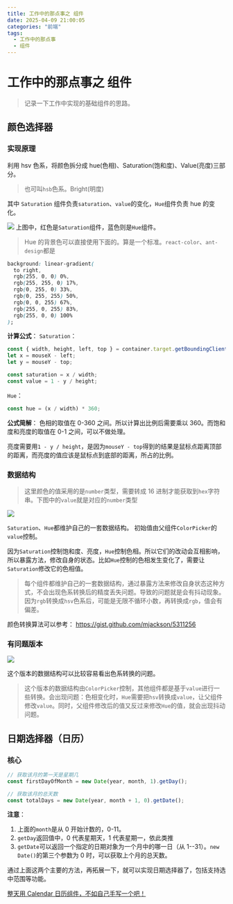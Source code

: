 ```yaml
---
title: 工作中的那点事之 组件
date: 2025-04-09 21:00:05
categories: "前端"
tags:
  - 工作中的那点事
  - 组件
---
```


# 工作中的那点事之 组件

> 记录一下工作中实现的基础组件的思路。

## 颜色选择器

### 实现原理

利用 hsv 色系，将颜色拆分成 hue(色相)、Saturation(饱和度)、Value(亮度)三部分。

> 也可叫`hsb`色系。Bright(明度)

其中 `Saturation` 组件负责`saturation`、`value`的变化，`Hue`组件负责 hue 的变化。

![](https://www.clzczh.top/CLZ_img/images/202504092106306.png)
上图中，红色是`Saturation`组件，蓝色则是`Hue`组件。

> Hue 的背景色可以直接使用下面的。算是一个标准。`react-color`、`ant-design`都是

```css
background: linear-gradient(
  to right,
  rgb(255, 0, 0) 0%,
  rgb(255, 255, 0) 17%,
  rgb(0, 255, 0) 33%,
  rgb(0, 255, 255) 50%,
  rgb(0, 0, 255) 67%,
  rgb(255, 0, 255) 83%,
  rgb(255, 0, 0) 100%
);
```

**计算公式**：
`Saturation`：

```js
const { width, height, left, top } = container.target.getBoundingClientRect();
let x = mouseX - left;
let y = mouseY - top;

const saturation = x / width;
const value = 1 - y / height;
```

`Hue`：

```js
const hue = (x / width) * 360;
```

**公式简解**：
色相的取值在 0-360 之间。所以计算出比例后需要乘以 360。而饱和度和亮度的取值在 0-1 之间，可以不做处理。

亮度需要用`1 - y / height`，是因为`mouseY - top`得到的结果是鼠标点距离顶部的距离，而亮度的值应该是鼠标点到底部的距离，所占的比例。

### 数据结构

> 这里颜色的值采用的是`number`类型，需要转成 16 进制才能获取到`hex`字符串。下图中的`value`就是对应的`number`类型

![](https://www.clzczh.top/CLZ_img/images/202504092134287.png)

`Saturation`、`Hue`都维护自己的一套数据结构。
初始值由父组件`ColorPicker`的`value`控制。

因为`Saturation`控制饱和度、亮度，`Hue`控制色相。所以它们的改动会互相影响，所以暴露方法，修改自身的状态。比如`Hue`控制的色相发生变化了，需要让`Saturation`修改它的色相值。

> 每个组件都维护自己的一套数据结构，通过暴露方法来修改自身状态这种方式，不会出现色系转换后的精度丢失问题。导致的问题就是会有抖动现象。因为`rgb`转换成`hsv`色系后，可能是无限不循环小数，再转换成`rgb`，值会有偏差。

颜色转换算法可以参考：
https://gist.github.com/mjackson/5311256

### 有问题版本

![](https://www.clzczh.top/CLZ_img/images/202504092149501.png)

这个版本的数据结构可以比较容易看出色系转换的问题。

> 这个版本的数据结构由`ColorPicker`控制，其他组件都是基于`value`进行一些转换。会出现问题：色相变化时，`Hue`需要把`hsv`转换成`value`，让父组件修改`value`。同时，父组件修改后的值又反过来修改`Hue`的值，就会出现抖动问题。

## 日期选择器（日历）

### 核心

```js
// 获取该月的第一天是星期几
const firstDayOfMonth = new Date(year, month, 1).getDay();

// 获取该月的总天数
const totalDays = new Date(year, month + 1, 0).getDate();
```

**注意**：

1. 上面的`month`是从 0 开始计数的，0-11。
2. `getDay`返回值中，0 代表星期天，1 代表星期一，依此类推
3. `getDate`可以返回一个指定的日期对象为一个月中的哪一日（从 1--31）。`new Date()`的第三个参数为 0 时，可以获取上个月的总天数。

通过上面这两个主要的方法，再拓展一下，就可以实现日期选择器了，包括支持选中范围等功能。

[整天用 Calendar 日历组件，不如自己手写一个吧！](https://juejin.cn/post/7257441765976506425)
